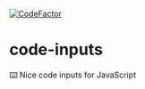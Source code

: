 [![CodeFactor](https://www.codefactor.io/repository/github/jonah07/codeinputs/badge/main)](https://www.codefactor.io/repository/github/jonah07/codeinputs/overview/main)
# code-inputs
 ⌨️ Nice code inputs for JavaScript
